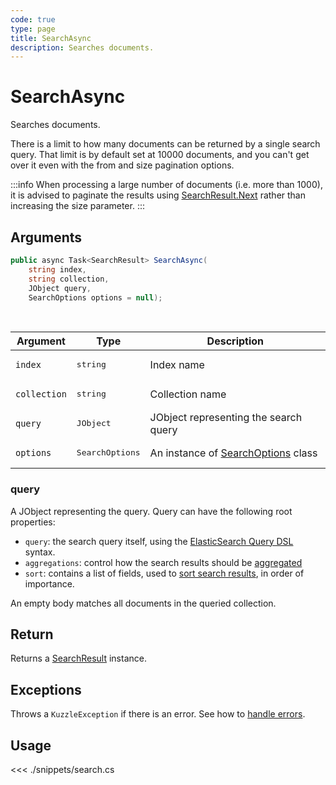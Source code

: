 ```yaml
---
code: true
type: page
title: SearchAsync
description: Searches documents.
---
```


# SearchAsync

Searches documents.

There is a limit to how many documents can be returned by a single search query.
That limit is by default set at 10000 documents, and you can't get over it even with the from and size pagination options.

:::info
When processing a large number of documents (i.e. more than 1000), it is advised to paginate the results using [SearchResult.Next](/sdk/csharp/2/core-classes/search-result/next) rather than increasing the size parameter.
:::

## Arguments

```csharp
public async Task<SearchResult> SearchAsync(
    string index, 
    string collection, 
    JObject query,
    SearchOptions options = null);
```

<br/>

| Argument     | Type                                 | Description                               |
| ------------ | ------------------------------------ | ----------------------------------------- |
| `index`      | <pre>string</pre>        | Index name                                |
| `collection` | <pre>string</pre>        | Collection name                           |
| `query`      | <pre>JObject</pre>        | JObject representing the search query |
| `options`    | <pre>SearchOptions</pre> | An instance of [SearchOptions](/sdk/csharp/2/core-classes/search-options) class|

### query

A JObject representing the query. Query can have the following root properties:

- `query`: the search query itself, using the [ElasticSearch Query DSL](https://www.elastic.co/guide/en/elasticsearch/reference/5.6/query-dsl.html) syntax.
- `aggregations`: control how the search results should be [aggregated](https://www.elastic.co/guide/en/elasticsearch/reference/5.6/search-aggregations.html)
- `sort`: contains a list of fields, used to [sort search results](https://www.elastic.co/guide/en/elasticsearch/reference/5.6/search-request-sort.html), in order of importance.

An empty body matches all documents in the queried collection.

## Return

Returns a [SearchResult](/sdk/csharp/2/core-classes/search-result) instance.

## Exceptions

Throws a `KuzzleException` if there is an error. See how to [handle errors](/sdk/csharp/2/essentials/error-handling).

## Usage

<<< ./snippets/search.cs
